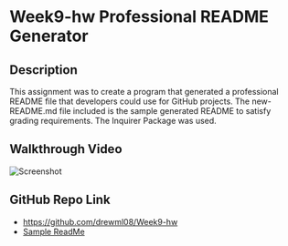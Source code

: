 # Week9-hw Professional README Generator

## Description

This assignment was to create a program that generated a professional README file that developers could use for GitHub projects. The new-README.md file included is the sample generated README to satisfy grading requirements. The Inquirer Package was used.  

## Walkthrough Video

![Screenshot](Demo.gif)

## GitHub Repo Link

* https://github.com/drewml08/Week9-hw
* [Sample ReadMe](new-README.md)




